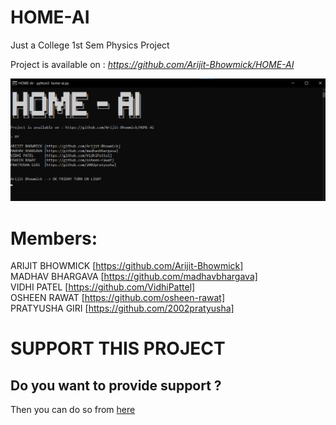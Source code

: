 # HOME-AI
Just a College 1st Sem Physics Project

Project is available on : <i>https://github.com/Arijit-Bhowmick/HOME-AI</i>

<img src="Images/Program_Screenshot.png">

# Members:

ARIJIT BHOWMICK [https://github.com/Arijit-Bhowmick]<br>
MADHAV BHARGAVA [https://github.com/madhavbhargava]<br>
VIDHI PATEL     [https://github.com/VidhiPattel]<br>
OSHEEN RAWAT    [https://github.com/osheen-rawat]<br>
PRATYUSHA GIRI  [https://github.com/2002pratyusha]<br>

# SUPPORT THIS PROJECT

## Do you want to provide support ?

Then you can do so from <a href="https://arijit-bhowmick.github.io/supportive_webpages/support.html">here</a>

